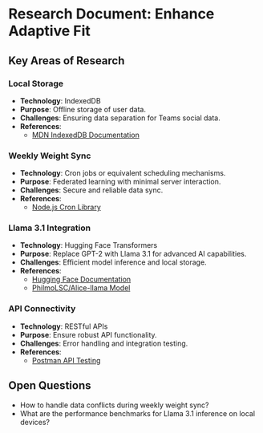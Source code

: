 # Research Document: Enhance Adaptive Fit

## Key Areas of Research

### Local Storage

- **Technology**: IndexedDB
- **Purpose**: Offline storage of user data.
- **Challenges**: Ensuring data separation for Teams social data.
- **References**:
  - [MDN IndexedDB Documentation](https://developer.mozilla.org/en-US/docs/Web/API/IndexedDB_API)

### Weekly Weight Sync

- **Technology**: Cron jobs or equivalent scheduling mechanisms.
- **Purpose**: Federated learning with minimal server interaction.
- **Challenges**: Secure and reliable data sync.
- **References**:
  - [Node.js Cron Library](https://www.npmjs.com/package/node-cron)

### Llama 3.1 Integration

- **Technology**: Hugging Face Transformers
- **Purpose**: Replace GPT-2 with Llama 3.1 for advanced AI capabilities.
- **Challenges**: Efficient model inference and local storage.
- **References**:
  - [Hugging Face Documentation](https://huggingface.co/docs/transformers)
  - [PhilmoLSC/Alice-llama Model](https://huggingface.co/PhilmoLSC/Alice-llama)

### API Connectivity

- **Technology**: RESTful APIs
- **Purpose**: Ensure robust API functionality.
- **Challenges**: Error handling and integration testing.
- **References**:
  - [Postman API Testing](https://www.postman.com/)

## Open Questions

- How to handle data conflicts during weekly weight sync?
- What are the performance benchmarks for Llama 3.1 inference on local devices?
